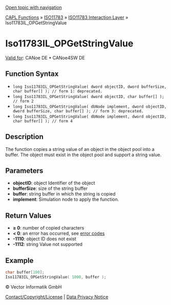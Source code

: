 [Open topic with navigation](../../../../../../CANoeDEFamily.htm#Topics/CAPLFunctions/ISO11783/ISOInteractionLayer/Functions/CAPLfunctionIso11783ILOPGetStringValue.md)

[CAPL Functions](../../../CAPLfunctions.md) » [ISO11783](../../CAPLfunctionsISO11783Overview.md) » [ISO11783 Interaction Layer](../CAPLfunctionsISOILOverview.md) » Iso11783IL_OPGetStringValue

# Iso11783IL_OPGetStringValue

[Valid for](../../../../Shared/FeatureAvailability.md):  CANoe DE • CANoe4SW DE

## Function Syntax

- `long Iso11783IL_OPGetStringValue( dword objectID, dword bufferSize, char buffer[] ); // form 1: deprecated.`
- `long Iso11783IL_OPGetStringValue( dword objectID, char buffer[] ); // form 2`
- `long Iso11783IL_OPGetStringValue( dbNode implement, dword objectID, dword bufferSize, char buffer[] ); // form 3: deprecated.`
- `long Iso11783IL_OPGetStringValue( dbNode implement, dword objectID, char buffer[] ); // form 4`

## Description

The function copies a string value of an object in the object pool into a buffer. The object must exist in the object pool and support a string value.

## Parameters

- **objectID**: object Identifier of the object
- **bufferSize**: size of the string buffer
- **buffer**: string buffer in which the string is copied
- **implement**: Simulation node to apply the function.

## Return Values

- **≥ 0**: number of copied characters
- **< 0**: an error has occurred, see [error codes](../../../CAPLfunctionsISOj1939ErrorCodes.md)
- **-1110**: object ID does not exist
- **-1112**: string Value not supported

## Example

```c
char buffer[100];
Iso11783IL_OPGetStringValue( 1000, buffer );
```

© Vector Informatik GmbH

[Contact/Copyright/License](../../../../Shared/ContactCopyrightLicense.md) | [Data Privacy Notice](https://www.vector.com/int/en/company/get-info/privacy-policy/)